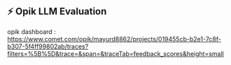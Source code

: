 ## ⚡ Opik LLM Evaluation

opik dashboard : https://www.comet.com/opik/mayurd8862/projects/019455cb-b2e1-7c8f-b307-5f4ff99802ab/traces?filters=%5B%5D&trace=&span=&traceTab=feedback_scores&height=small

